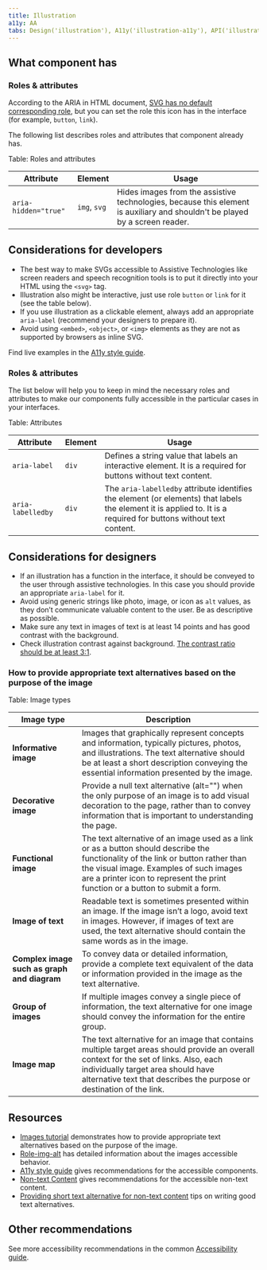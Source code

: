```yaml
---
title: Illustration
a11y: AA
tabs: Design('illustration'), A11y('illustration-a11y'), API('illustration-api'), Example('illustration-code'), Changelog('illustration-changelog')
---
```


## What component has

### Roles & attributes

According to the ARIA in HTML document, [SVG has no default corresponding role](https://www.w3.org/TR/html-aria/#svg), but you can set the role this icon has in the interface (for example, `button`, `link`).

The following list describes roles and attributes that component already has.

Table: Roles and attributes

| Attribute            | Element      | Usage                                                                                                                        |
| -------------------- | ------------ | ---------------------------------------------------------------------------------------------------------------------------- |
| `aria-hidden="true"` | `img`, `svg` | Hides images from the assistive technologies, because this element is auxiliary and shouldn't be played by a screen reader. |

## Considerations for developers

- The best way to make SVGs accessible to Assistive Technologies like screen readers and speech recognition tools is to put it directly into your HTML using the `<svg>` tag.
- Illustration also might be interactive, just use role `button` or `link` for it (see the table below).
- If you use illustration as a clickable element, always add an appropriate `aria-label` (recommend your designers to prepare it).
- Avoid using `<embed>`, `<object>`, or `<img>` elements as they are not as supported by browsers as inline SVG.

Find live examples in the [A11y style guide](https://a11y-style-guide.com/style-guide/section-media.html#kssref-media-svgs).

### Roles & attributes

The list below will help you to keep in mind the necessary roles and attributes to make our components fully accessible in the particular cases in your interfaces.

Table: Attributes

| Attribute         | Element | Usage                                                                                                                                                                 |
| ----------------- | ------- | --------------------------------------------------------------------------------------------------------------------------------------------------------------------- |
| `aria-label`      | `div`   | Defines a string value that labels an interactive element. It is a required for buttons without text content.                                                     |
| `aria-labelledby` | `div`   | The `aria-labelledby` attribute identifies the element (or elements) that labels the element it is applied to. It is a required for buttons without text content. |

## Considerations for designers

- If an illustration has a function in the interface, it should be conveyed to the user through assistive technologies. In this case you should provide an appropriate `aria-label` for it.
- Avoid using generic strings like photo, image, or icon as `alt` values, as they don’t communicate valuable content to the user. Be as descriptive as possible.
- Make sure any text in images of text is at least 14 points and has good contrast with the background.
- Check illustration contrast against background. [The contrast ratio should be at least 3:1](https://www.w3.org/WAI/WCAG21/Techniques/general/G207).

### How to provide appropriate text alternatives based on the purpose of the image

Table: Image types

| Image type                                  | Description                                                                                                                                                                                                                                                   |
| ------------------------------------------- | ------------------------------------------------------------------------------------------------------------------------------------------------------------------------------------------------------------------------------------------------------------- |
| **Informative image**                       | Images that graphically represent concepts and information, typically pictures, photos, and illustrations. The text alternative should be at least a short description conveying the essential information presented by the image.                            |
| **Decorative image**                        | Provide a null text alternative (alt="") when the only purpose of an image is to add visual decoration to the page, rather than to convey information that is important to understanding the page.                                                            |
| **Functional image**                        | The text alternative of an image used as a link or as a button should describe the functionality of the link or button rather than the visual image. Examples of such images are a printer icon to represent the print function or a button to submit a form. |
| **Image of text**                           | Readable text is sometimes presented within an image. If the image isn’t a logo, avoid text in images. However, if images of text are used, the text alternative should contain the same words as in the image.                                              |
| **Complex image such as graph and diagram** | To convey data or detailed information, provide a complete text equivalent of the data or information provided in the image as the text alternative.                                                                                                          |
| **Group of images**                         | If multiple images convey a single piece of information, the text alternative for one image should convey the information for the entire group.                                                                                                               |
| **Image map**                               | The text alternative for an image that contains multiple target areas should provide an overall context for the set of links. Also, each individually target area should have alternative text that describes the purpose or destination of the link.   |

## Resources

- [Images tutorial](https://www.w3.org/WAI/tutorials/images/) demonstrates how to provide appropriate text alternatives based on the purpose of the image.
- [Role-img-alt](https://www.digitala11y.com/academy/role-img-alt/) has detailed information about the images accessible behavior.
- [A11y style guide](https://a11y-style-guide.com/style-guide/section-general.html) gives recommendations for the accessible components.
- [Non-text Content](https://www.w3.org/WAI/WCAG21/quickref/?showtechniques=131#text-alternatives) gives recommendations for the accessible non-text content.
- [Providing short text alternative for non-text content](https://www.w3.org/WAI/WCAG21/Techniques/general/G94) tips on writing good text alternatives.

## Other recommendations

See more accessibility recommendations in the common [Accessibility guide](/core-principles/a11y/a11y).
